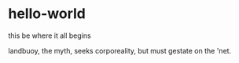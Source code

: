 # hello-world
this be where it all begins

landbuoy, the myth, seeks corporeality, but must gestate on the 'net.

